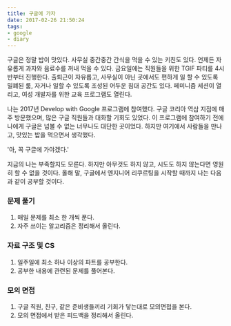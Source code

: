 ```yaml
---
title: 구글에 가자
date: 2017-02-26 21:50:24
tags: 
- google
- diary
---
```


구글은 정말 밥이 맛있다.
사무실 중간중간 간식을 먹을 수 있는 키친도 있다.
언제든 자유롭게 과자와 음료수를 꺼내 먹을 수 있다.
금요일에는 직원들을 위한 TGIF 파티를 4시 반부터 진행한다.
출퇴근이 자유롭고,
사무실이 아닌 곳에서도 편하게 일 할 수 있도록 밀폐된 룸,
자거나 일할 수 있도록 조성된 어두운 침대 공간도 있다.
페미니즘 세션이 열리고,
여성 개발자를 위한 교육 프로그램도 열린다.
<!-- more -->

나는 2017년 Develop with Google 프로그램에 참여했다.
구글 코리아 역삼 지점에 매주 방문했으며, 많은 구글 직원들과 대화할 기회도 있었다.
이 프로그램에 참여하기 전에 나에게 구글은 넘볼 수 없는 너무나도 대단한 곳이었다.
하지만 여기에서 사람들을 만나고, 맛있는 밥을 먹으면서 생각했다.

'아, 꼭 구글에 가야겠다.'

지금의 나는 부족할지도 모른다.
하지만 아무것도 하지 않고, 시도도 하지 않는다면 영원히 할 수 없을 것이다.
올해 말, 구글에서 엔지니어 리쿠르팅을 시작할 때까지 나는 다음과 같이 공부할 것이다.

### 문제 풀기
1. 매일 문제를 최소 한 개씩 푼다.
1. 자주 쓰이는 알고리즘은 정리해서 올린다.

### 자료 구조 및 CS
1. 일주일에 최소 하나 이상의 파트를 공부한다.
1. 공부한 내용에 관련된 문제를 풀어본다.

### 모의 면접
1. 구글 직원, 친구, 같은 준비생들끼리 기회가 닿는대로 모의면접을 본다.
1. 모의 면접에서 받은 피드백을 정리해서 올린다.

